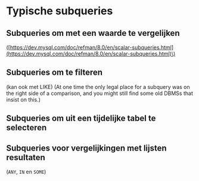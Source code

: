 # Typische subqueries

## Subqueries om met een waarde te vergelijken

\([https://dev.mysql.com/doc/refman/8.0/en/scalar-subqueries.html](https://dev.mysql.com/doc/refman/8.0/en/scalar-subqueries.html)\)

## Subqueries om te filteren

\(kan ook met LIKE\) \(At one time the only legal place for a subquery was on the right side of a comparison, and you might still find some old DBMSs that insist on this.\)

## Subqueries om uit een tijdelijke tabel te selecteren

## Subqueries voor vergelijkingen met lijsten resultaten

\(`ANY`, `IN` en `SOME`\)

